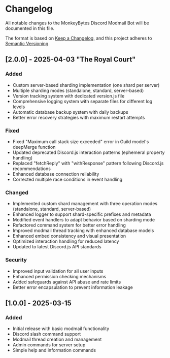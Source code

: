# Changelog

All notable changes to the MonkeyBytes Discord Modmail Bot will be documented in this file.

The format is based on [Keep a Changelog](https://keepachangelog.com/en/1.0.0/),
and this project adheres to [Semantic Versioning](https://semver.org/spec/v2.0.0.html).

## [2.0.0] - 2025-04-03 "The Royal Court"

### Added
- Custom server-based sharding implementation (one shard per server)
- Multiple sharding modes (standalone, standard, server-based)
- Version tracking system with dedicated version.js file
- Comprehensive logging system with separate files for different log levels
- Automatic database backup system with daily backups
- Better error recovery strategies with maximum restart attempts

### Fixed
- Fixed "Maximum call stack size exceeded" error in Guild model's deepMerge function
- Updated deprecated Discord.js interaction patterns (ephemeral property handling)
- Replaced "fetchReply" with "withResponse" pattern following Discord.js recommendations
- Enhanced database connection reliability
- Corrected multiple race conditions in event handling

### Changed
- Implemented custom shard management with three operation modes (standalone, standard, server-based)
- Enhanced logger to support shard-specific prefixes and metadata
- Modified event handlers to adapt behavior based on sharding mode
- Refactored command system for better error handling
- Improved modmail thread tracking with enhanced database models
- Enhanced embed consistency and visual presentation
- Optimized interaction handling for reduced latency
- Updated to latest Discord.js API standards

### Security
- Improved input validation for all user inputs
- Enhanced permission checking mechanisms
- Added safeguards against API abuse and rate limits
- Better error encapsulation to prevent information leakage

## [1.0.0] - 2025-03-15

### Added
- Initial release with basic modmail functionality
- Discord slash command support
- Modmail thread creation and management
- Admin commands for server setup
- Simple help and information commands